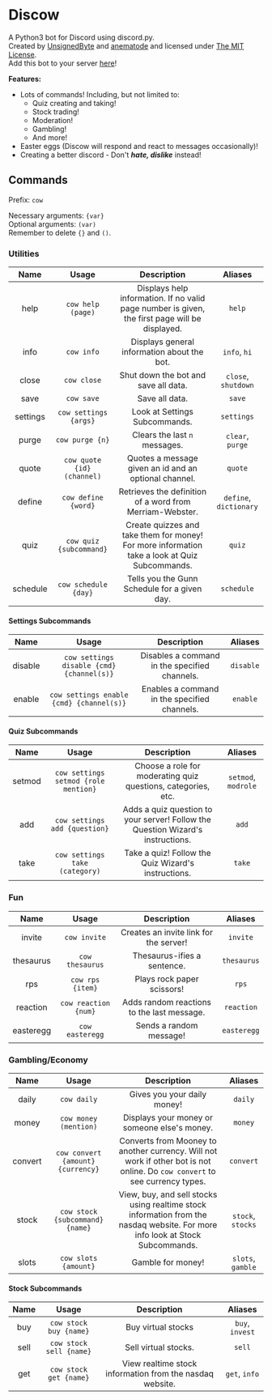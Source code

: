 # Discow
A Python3 bot for Discord using discord.py.  
Created by [UnsignedByte](https://github.com/UnsignedByte) and [anematode](https://github.com/anematode) and licensed under [The MIT License](https://en.wikipedia.org/wiki/MIT_License).  
Add this bot to your server [here](https://discordapp.com/api/oauth2/authorize?client_id=427609586032443392&permissions=8&scope=bot)!

**Features:**
* Lots of commands! Including, but not limited to:
  * Quiz creating and taking!
  * Stock trading!
  * Moderation!
  * Gambling!
  * And more!
* Easter eggs (Discow will respond and react to messages occasionally)!
* Creating a better discord - Don't ***hate, dislike*** instead!

## Commands
Prefix: `cow`

Necessary arguments: `{var}`  
Optional arguments: `(var)`  
Remember to delete `{}` and `()`.


### Utilities

| **Name** | **Usage** | **Description** | **Aliases** |
|:-:|:-:|:-:|:-:|
|help|`cow help (page)`|Displays help information. If no valid page number is given, the first page will be displayed.|`help`|
|info|`cow info`|Displays general information about the bot.|`info`, `hi`|
|close|`cow close`|Shut down the bot and save all data.|`close`, `shutdown`|
|save|`cow save`|Save all data.|`save`|
|settings|`cow settings {args}`|Look at Settings Subcommands.|`settings`|
|purge|`cow purge {n}`|Clears the last `n` messages.|`clear`, `purge`|
|quote|`cow quote {id} (channel)`|Quotes a message given an id and an optional channel.|`quote`|
|define|`cow define {word}`|Retrieves the definition of a word from Merriam-Webster.|`define`, `dictionary`|
|quiz|`cow quiz {subcommand}`|Create quizzes and take them for money! For more information take a look at Quiz Subcommands.|`quiz`|
|schedule|`cow schedule {day}`|Tells you the Gunn Schedule for a given day.|`schedule`|

#### Settings Subcommands

| **Name** | **Usage** | **Description** | **Aliases** |
|:-:|:-:|:-:|:-:|
|disable|`cow settings disable {cmd} {channel(s)}`|Disables a command in the specified channels.|`disable`|
|enable|`cow settings enable {cmd} {channel(s)}`|Enables a command in the specified channels.|`enable`|

#### Quiz Subcommands

| **Name** | **Usage** | **Description** | **Aliases** |
|:-:|:-:|:-:|:-:|
|setmod|`cow settings setmod {role mention}`|Choose a role for moderating quiz questions, categories, etc.|`setmod`, `modrole`|
|add|`cow settings add {question}`|Adds a quiz question to your server! Follow the Question Wizard's instructions.|`add`|
|take|`cow settings take (category)`|Take a quiz! Follow the Quiz Wizard's instructions.|`take`|

### Fun
| **Name** | **Usage** | **Description** | **Aliases** |
|:-:|:-:|:-:|:-:|
|invite|`cow invite`|Creates an invite link for the server!|`invite`|
|thesaurus|`cow thesaurus`|Thesaurus-ifies a sentence.|`thesaurus`|
|rps|`cow rps {item}`|Plays rock paper scissors!|`rps`|
|reaction|`cow reaction {num}`|Adds random reactions to the last message.|`reaction`|
|easteregg|`cow easteregg`|Sends a random message!|`easteregg`|

### Gambling/Economy
| **Name** | **Usage** | **Description** | **Aliases** |
|:-:|:-:|:-:|:-:|
|daily|`cow daily`|Gives you your daily money!|`daily`|
|money|`cow money (mention)`|Displays your money or someone else's money.|`money`|
|convert|`cow convert {amount} {currency}`|Converts from Mooney to another currency. Will not work if other bot is not online. Do `cow convert` to see currency types.|`convert`|
|stock|`cow stock {subcommand} {name}`|View, buy, and sell stocks using realtime stock information from the nasdaq website. For more info look at Stock Subcommands.|`stock`, `stocks`|
|slots|`cow slots {amount}`|Gamble for money!|`slots`, `gamble`|

#### Stock Subcommands
| **Name** | **Usage** | **Description** | **Aliases** |
|:-:|:-:|:-:|:-:|
|buy|`cow stock buy {name}`|Buy virtual stocks|`buy`, `invest`|
|sell|`cow stock sell {name}`|Sell virtual stocks.|`sell`|
|get|`cow stock get {name}`|View realtime stock information from the nasdaq website.|`get`, `info`|
